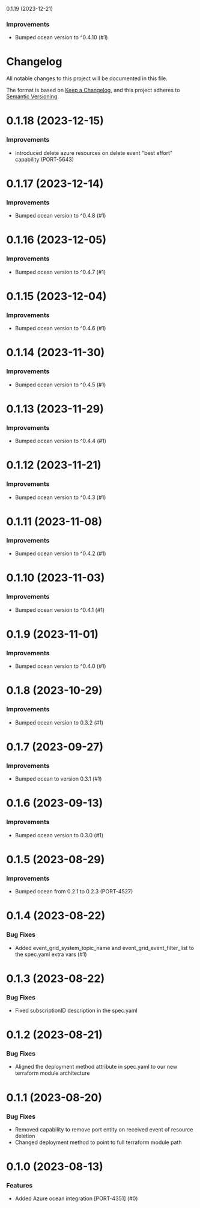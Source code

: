 0.1.19 (2023-12-21)

### Improvements

- Bumped ocean version to ^0.4.10 (#1)


# Changelog

All notable changes to this project will be documented in this file.

The format is based on [Keep a Changelog](https://keepachangelog.com/en/1.0.0/),
and this project adheres to [Semantic Versioning](https://semver.org/spec/v2.0.0.html).

# 0.1.18 (2023-12-15)

### Improvements

- Introduced delete azure resources on delete event "best effort" capability (PORT-5643)


# 0.1.17 (2023-12-14)

### Improvements

- Bumped ocean version to ^0.4.8 (#1)


# 0.1.16 (2023-12-05)

### Improvements

- Bumped ocean version to ^0.4.7 (#1)


# 0.1.15 (2023-12-04)

### Improvements

- Bumped ocean version to ^0.4.6 (#1)


# 0.1.14 (2023-11-30)

### Improvements

- Bumped ocean version to ^0.4.5 (#1)


# 0.1.13 (2023-11-29)

### Improvements

- Bumped ocean version to ^0.4.4 (#1)


# 0.1.12 (2023-11-21)

### Improvements

- Bumped ocean version to ^0.4.3 (#1)


# 0.1.11 (2023-11-08)

### Improvements

- Bumped ocean version to ^0.4.2 (#1)


# 0.1.10 (2023-11-03)

### Improvements

- Bumped ocean version to ^0.4.1 (#1)


# 0.1.9 (2023-11-01)

### Improvements

- Bumped ocean version to ^0.4.0 (#1)


# 0.1.8 (2023-10-29)

### Improvements

- Bumped ocean version to 0.3.2 (#1)


# 0.1.7 (2023-09-27)

### Improvements

- Bumped ocean to version 0.3.1 (#1)


# 0.1.6 (2023-09-13)

### Improvements

- Bumped ocean version to 0.3.0 (#1)


# 0.1.5 (2023-08-29)

### Improvements

- Bumped ocean from 0.2.1 to 0.2.3 (PORT-4527)


# 0.1.4 (2023-08-22)

### Bug Fixes

- Added event_grid_system_topic_name and event_grid_event_filter_list to the spec.yaml extra vars (#1)


# 0.1.3 (2023-08-22)

### Bug Fixes

- Fixed subscriptionID description in the spec.yaml


# 0.1.2 (2023-08-21)

### Bug Fixes

- Aligned the deployment method attribute in spec.yaml to our new terraform module architecture


# 0.1.1 (2023-08-20)

### Bug Fixes

- Removed capability to remove port entity on received event of resource deletion
- Changed deployment method to point to full terraform module path

# 0.1.0 (2023-08-13)

### Features

- Added Azure ocean integration [PORT-4351] (#0)
